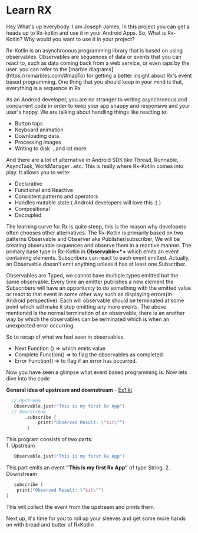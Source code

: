 <h1>Learn RX</h1>

<p>Hey What's up everybody. I am Joseph James, In this project you can get a heads up to Rx-kotlin and use it in your Android Apps.
So, What is Rx-Kotlin? Why would you want to use it in your project? </p>

<p>Rx-Kotlin is an asynchronous programming library that is based on using observables. Observables are sequences of data or events that you can
 react to, such as data coming back from a web service, or even taps by the user. you can refer to the [marble diagrams](https://rxmarbles.com/#mapTo) for getting a better insight about Rx's event
based programming. One thing that you should keep in your mind is that, everything is a sequence in Rx</p>

<p>As an Android developer, you are no stranger to writing asynchronous and concurrent code in order to keep your app 
snappy and responsive and your user's happy. We are talking about handling things like reacting to:</p>

- Button taps
- Keyboard animation
- Downloading data
- Processing images
- Writing to disk …and lot more.

<p>And there are a lot of alternative in Android SDK like Thread, Runnable, AsyncTask, WorkManager ..etc. This
 is really where Rx-Kotlin comes into play. It allows you to write:</p>

- Declarative
- Functional and Reactive
- Consistent patterns and operators
- Handles mutable state ( Android developers will love this :) )
- Compositional
- Decoupled

<p>The learning curve for Rx is quite steep, this is the reason why developers often chooses other alternatives. The Rx-Kotlin is 
primarily based on two patterns Observable and Observer aka Publisher/subscriber, We will be creating observable sequences and observe 
them in a reactive manner. The primary base type in Rx-Kotlin in <strong>Observable<*></strong> which emits an event containing 
elements. Subscribers can react to each event emitted. Actually, an Observable doesn't emit anything unless it has at least one 
Subscriber.</p>

<p>Observables are Typed, we cannot have multiple types emitted but the same observable. Every time an emitter publishes a new element 
the Subscribers will have an opportunity to do something with the emitted value or react to that event in some other way such as displaying errors(in Android perspective). Each will observable should be terminated 
at some point which will make it stop emitting any more events. The above mentioned is the normal termination of an 
observable, there is an another way by which the observables can be terminated which is when an unexpected error occurring.
</p>

<p>So to recap of what we had seen in observables.</p>

- Next Function () => which emits value
- Complete Function() => to flag the observables as completed.
- Error Function() => to flag if an error has occurred.

<p>Now you have seen a glimpse what event based programming is. Now lets dive into the code</p>

<strong>General idea of upstream and downstream</strong> - [Ex1.kt](https://github.com/iamjosephmj/learn-rx/blob/master/src/main/kotlin/Ex1.kt)
```Kotlin
  // Upstream
   Observable.just("This is my first Rx App")
  // Downstream 
       .subscribe {
            print("Observed Result: \"$it\"")
        }
```
<p>This program consists of two parts:<br>
1. Upstream<br>

```Kotlin
   Observable.just("This is my first Rx App")
```
This part emits an event <b>"This is my first Rx App"</b> of type String. 
2. Downstream<br>

```Kotlin
   subscribe {
    print("Observed Result: \"$it\"")
}
```

This will collect the event from the upstream and prints them.<br>

Next up, it's time for you to roll up your sleeves and get some more hands on with bread 
and butter of RxKotlin 
</p>
